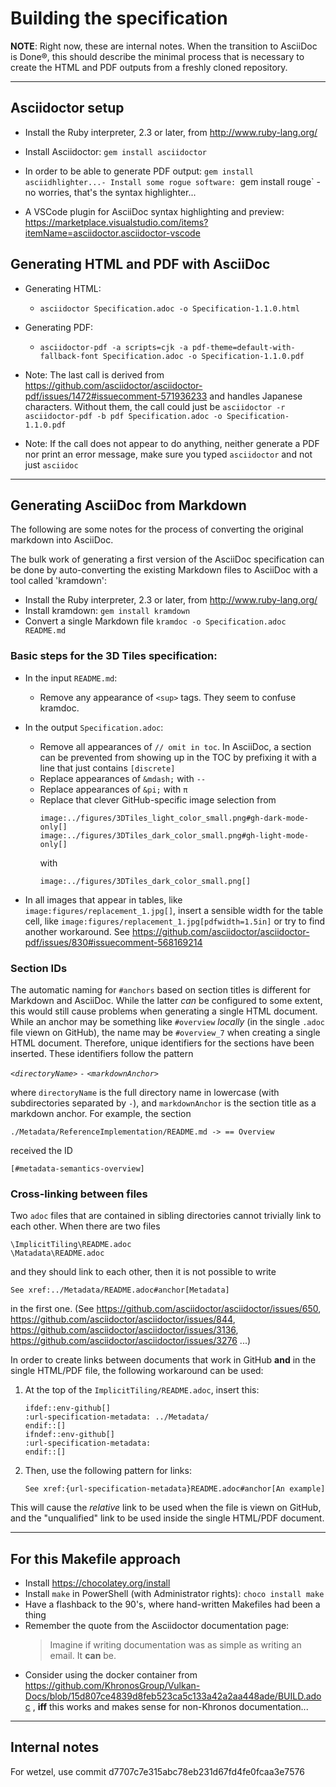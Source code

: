 
# Building the specification 

**NOTE**: Right now, these are internal notes. When the transition to AsciiDoc is Done®, this should describe the minimal process that is necessary to create the HTML and PDF outputs from a freshly cloned repository.

---

## Asciidoctor setup

- Install the Ruby interpreter, 2.3 or later, from http://www.ruby-lang.org/
- Install Asciidoctor: `gem install asciidoctor`
- In order to be able to generate PDF output: `gem install asciidhlighter...- Install some rogue software: `gem install rouge` - no worries, that's the syntax highlighter...

- A VSCode plugin for AsciiDoc syntax highlighting and preview: https://marketplace.visualstudio.com/items?itemName=asciidoctor.asciidoctor-vscode

## Generating HTML and PDF with AsciiDoc

- Generating HTML:
  - `asciidoctor Specification.adoc -o Specification-1.1.0.html`
- Generating PDF:
  - `asciidoctor-pdf -a scripts=cjk -a pdf-theme=default-with-fallback-font Specification.adoc -o Specification-1.1.0.pdf`
  
- Note: The last call is derived from https://github.com/asciidoctor/asciidoctor-pdf/issues/1472#issuecomment-571936233 and handles Japanese characters. Without them, the call could just be `asciidoctor -r asciidoctor-pdf -b pdf Specification.adoc -o Specification-1.1.0.pdf`

- Note: If the call does not appear to do anything, neither generate a PDF nor print an error message, make sure you typed `asciidoctor` and not just `asciidoc`



---

## Generating AsciiDoc from Markdown

The following are some notes for the process of converting the original markdown into AsciiDoc. 

The bulk work of generating a first version of the AsciiDoc specification can be done by auto-converting the existing Markdown files to AsciiDoc with a tool called 'kramdown':

- Install the Ruby interpreter, 2.3 or later, from http://www.ruby-lang.org/
- Install kramdown: `gem install kramdown`
- Convert a single Markdown file `kramdoc -o Specification.adoc README.md`


### Basic steps for the 3D Tiles specification:

- In the input `README.md`:
  - Remove any appearance of `<sup>` tags. They seem to confuse kramdoc.

- In the output `Specification.adoc`:
  - Remove all appearances of `// omit in toc`. In AsciiDoc, a section can be prevented from showing up in the TOC by prefixing it with a line that just contains `[discrete]`
  - Replace appearances of `&mdash;` with ` -- `
  - Replace appearances of `&pi;` with `π`
  - Replace that clever GitHub-specific image selection from
    ```
    image:../figures/3DTiles_light_color_small.png#gh-dark-mode-only[]
    image:../figures/3DTiles_dark_color_small.png#gh-light-mode-only[]
    ```
    with
    ```
    image:../figures/3DTiles_dark_color_small.png[]
    ```
- In all images that appear in tables, like
  `image:figures/replacement_1.jpg[]`,
  insert a sensible width for the table cell, like
  `image:figures/replacement_1.jpg[pdfwidth=1.5in]`
  or try to find another workaround. See https://github.com/asciidoctor/asciidoctor-pdf/issues/830#issuecomment-568169214 


### Section IDs

The automatic naming for `#anchors` based on section titles is different for Markdown and AsciiDoc. While the latter _can_ be configured to some extent, this would still cause problems when generating a single HTML document. While an anchor may be something like `#overview` _locally_ (in the single `.adoc` file viewn on GitHub), the name may be `#overview_7` when creating a single HTML document. Therefore, unique identifiers for the sections have been inserted. These identifiers follow the pattern

_`<directoryName>`_ `-` _`<markdownAnchor>`_

where `directoryName` is the full directory name in lowercase (with subdirectories separated by `-`), and `markdownAnchor` is the section title as a markdown anchor. For example, the section

`./Metadata/ReferenceImplementation/README.md -> == Overview`

received the ID 

`[#metadata-semantics-overview]`


### Cross-linking between files 

Two `adoc` files that are contained in sibling directories cannot trivially link to each other. When there are two files

    \ImplicitTiling\README.adoc
    \Matadata\README.adoc

and they should link to each other, then it is not possible to write

    See xref:../Metadata/README.adoc#anchor[Metadata]

in the first one. (See https://github.com/asciidoctor/asciidoctor/issues/650, https://github.com/asciidoctor/asciidoctor/issues/844, https://github.com/asciidoctor/asciidoctor/issues/3136, https://github.com/asciidoctor/asciidoctor/issues/3276 ...)

In order to create links between documents that work in GitHub **and** in the single HTML/PDF file, the following workaround can be used:

1. At the top of the `ImplicitTiling/README.adoc`, insert this:

    ```
    ifdef::env-github[]
    :url-specification-metadata: ../Metadata/
    endif::[]
    ifndef::env-github[]
    :url-specification-metadata:
    endif::[]
    ```

2. Then, use the following pattern for links:

    `See xref:{url-specification-metadata}README.adoc#anchor[An example]`

This will cause the _relative_ link to be used when the file is viewn on GitHub, and the "unqualified" link to be used inside the single HTML/PDF document. 






---

## For this Makefile approach

- Install https://chocolatey.org/install
- Install `make` in PowerShell (with Administrator rights): `choco install make`
- Have a flashback to the 90's, where hand-written Makefiles had been a thing
- Remember the quote from the Asciidoctor documentation page: 
  > Imagine if writing documentation was as simple as writing an email. It **can** be. 
- Consider using the docker container from https://github.com/KhronosGroup/Vulkan-Docs/blob/15d807ce4839d8feb523ca5c133a42a2aa448ade/BUILD.adoc , **iff** this works and makes sense for non-Khronos documentation...

---

## Internal notes

For wetzel, use commit d7707c7e315abc78eb231d67fd4fe0fcaa3e7576